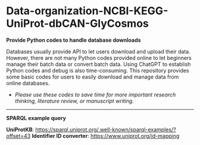 # Data-organization-NCBI-KEGG-UniProt-dbCAN-GlyCosmos
**Provide Python codes to handle database downloads**

Databases usually provide API to let users download and upload their data. However, there are not many Python codes provided online to let beginners manage their batch data or convert batch data. Using ChatGPT to establish Python codes and debug is also time-consuming. This repository provides some basic codes for users to easily download and manage data from online databases. 

* *Please use these codes to save time for more important research thinking, literature review, or manuscript writing.* 




----

**SPARQL example query**

**UniProtKB**: https://sparql.uniprot.org/.well-known/sparql-examples/?offset=43 
**Identifier ID converter**: https://www.uniprot.org/id-mapping
